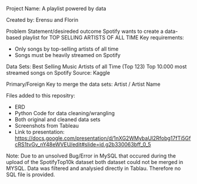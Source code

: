 Project Name: A playlist powered by data

Created by: Erensu and Florin

Problem Statement/desireded outcome
Spotify wants to create a data-based playlist for TOP SELLING ARTISTS OF ALL TIME
Key requirements: 
- Only songs by top-selling artists of all time
- Songs must be heavily streamed on Spotify

Data Sets:
Best Selling Music Artists of all Time
(Top 123)
Top 10.000 most streamed songs on Spotify
Source: Kaggle


Primary/Foreign Key to merge the data sets:
Artist / Artist Name

Files added to this repositry:
- ERD 
- Python Code for data cleaning/wrangling
- Both original and cleaned data sets
- Screenshots from Tableau
- Link to presentation:
https://docs.google.com/presentation/d/1nXG2WMybaUl2Rfobg17fTi5GfcRS1tvGv_nY48eWVEU/edit#slide=id.g2b330063bff_0_5

Note:
Due to an unsolved Bug/Error in MySQL that occured during the  upload of the SpotifyTop10k dataset both dataset could not be merged in MYSQL. 
Data was filtered and analysied directly in Tablau. Therefore no SQL file is provided. 



